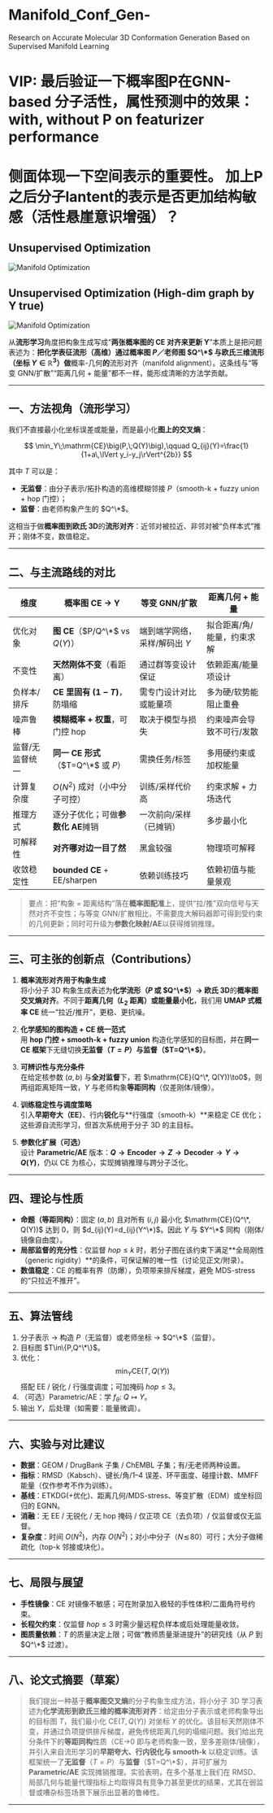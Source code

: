 # Manifold_Conf_Gen-
Research on Accurate Molecular 3D Conformation Generation Based on Supervised Manifold Learning

# VIP: 最后验证一下概率图P在GNN-based 分子活性，属性预测中的效果： with, without P on featurizer performance
# 侧面体现一下空间表示的重要性。 加上P之后分子lantent的表示是否更加结构敏感（活性悬崖意识增强）？

## Unsupervised Optimization
![Manifold Optimization](./test/optimization.gif)

## Unsupervised Optimization (High-dim graph by Y true)
![Manifold Optimization](./test/Test_HighGraphFromY/optimization.gif)




从**流形学习**角度把构象生成写成“**两张概率图的 CE 对齐来更新 Y**”本质上是把问题表述为：**把化学表征流形（高维）通过概率图 $P$／老师图 $Q^\*$ 与欧氏三维流形（坐标 $Y\in\mathbb{R}^3$）做**概率-几何**的**流形对齐（manifold alignment）。这条线与“等变 GNN/扩散”“距离几何 + 能量”都不一样，能形成清晰的方法学贡献。

---

## 一、方法视角（流形学习）

我们不直接最小化坐标误差或能量，而是最小化**图上的交叉熵**：

$$
\min_Y\;\mathrm{CE}\big(P,\;Q(Y)\big),\qquad 
Q_{ij}(Y)=\frac{1}{1+a\,\lVert y_i-y_j\rVert^{2b}}
$$

其中 $T$ 可以是：

- **无监督**：由分子表示/拓扑构造的高维模糊邻接 $P$（smooth-k + fuzzy union + hop 门控）；
- **监督**：由老师构象产生的 $Q^\*$。

这相当于做**概率图到欧氏 3D**的**流形对齐**：近邻对被拉近、非邻对被“负样本式”推开；刚体不变，数值稳定。

---

## 二、与主流路线的对比

| 维度 | 概率图 CE → Y | 等变 GNN/扩散 | 距离几何 + 能量 |
| --- | --- | --- | --- |
| 优化对象 | **图 CE**（$P/Q^\*$ vs $Q(Y)$） | 端到端学网络，采样/解码出 $Y$ | 拟合距离/角/能量，约束求解 |
| 不变性 | **天然刚体不变**（看距离） | 通过群等变设计保证 | 依赖距离/能量项设计 |
| 负样本/排斥 | **CE 里固有 $(1-T)$**，防塌缩 | 需专门设计对比或能量项 | 多为硬/软势能阻止重叠 |
| 噪声鲁棒 | **模糊概率 + 权重**，可门控 hop | 取决于模型与损失 | 约束噪声会导致不可行/发散 |
| 监督/无监督统一 | **同一 CE 形式**（$T=Q^\*$ 或 $P$） | 需换任务/标签 | 多用硬约束或加权能量 |
| 计算复杂度 | $O(N^2)$ 成对（小中分子可控） | 训练/采样代价高 | 约束求解 + 力场迭代 |
| 推理方式 | 逐分子优化；可做**参数化 AE**摊销 | 一次前向/采样（已摊销） | 多步最小化 |
| 可解释性 | **对齐哪对边一目了然** | 黑盒较强 | 物理项可解释 |
| 收敛稳定性 | **bounded CE** + EE/sharpen | 依赖训练技巧 | 依赖初值与能量景观 |

> 要点：把“构象 = 距离结构”落在**概率图配准**上，提供“拉/推”双向信号与天然对齐不变性；与等变 GNN/扩散相比，不需要庞大解码器即可得到受约束的几何更新；同时可升级为**参数化映射/AE**以获得摊销推理。

---

## 三、可主张的创新点（Contributions）

1. **概率流形对齐用于构象生成**  
   将小分子 3D 构象生成表述为**化学流形（$P$ 或 $Q^\*$）→ 欧氏 3D**的**概率图交叉熵对齐**。不同于**距离几何（$L_2$ 距离）**或**能量最小化**，我们用 **UMAP 式概率 CE** 统一“拉近/推开”，更稳、更抗噪。

2. **化学感知的图构造 + CE 统一范式**  
   用 **hop 门控 + smooth-k + fuzzy union** 构造化学感知的目标图，并在**同一 CE 框架**下无缝切换**无监督（$T=P$）**与**监督（$T=Q^\*$）**。

3. **可辨识性与充分条件**  
   在给定核参数 $(a,b)$ 与**全对监督**下，若 $\mathrm{CE}(Q^\*, Q(Y))\to0$，则两组距离矩阵一致，$Y$ 与老师构象**等距同构**（仅差刚体/镜像）。

4. **训练稳定性与调度策略**  
   引入**早期夸大（EE）**、行内**锐化**与**行强度（smooth-k）**来稳定 CE 优化；这些源自流形学习，但首次系统用于分子 3D 的主目标。

5. **参数化扩展（可选）**  
   设计 **Parametric/AE** 版本：**$Q \rightarrow \text{Encoder} \rightarrow Z \rightarrow \text{Decoder} \rightarrow Y \rightarrow Q(Y)$**，仍以 CE 为核心，实现摊销推理与跨分子泛化。

---

## 四、理论与性质

- **命题（等距同构）**：固定 $(a,b)$ 且对所有 $(i,j)$ 最小化 $\mathrm{CE}(Q^\*, Q(Y))$ 达到 $0$，则 $d_{ij}(Y)=d_{ij}(Y^\*)$。因此 $Y$ 与 $Y^\*$ 同构（刚体/镜像自由度）。
- **局部监督的充分性**：仅监督 $hop\le k$ 时，若分子图在该约束下满足**全局刚性（generic rigidity）**的条件，可保证解的唯一性（讨论见正文/附录）。
- **数值稳定**：CE 的概率有界（防爆），负项带来排斥梯度，避免 MDS-stress 的“只拉近不推开”。

---

## 五、算法管线

1. 分子表示 → 构造 $P$（无监督）或老师坐标 → $Q^\*$（监督）。  
2. 目标图 $T\in\{P,Q^\*\}$。  
3. 优化：
   $$
   \min_Y \mathrm{CE}\big(T, Q(Y)\big)
   $$
   搭配 EE / 锐化 / 行强度调度；可加掩码 $hop\le3$。  
4. （可选）Parametric/AE：学 $f_\theta:\;Q\mapsto Y$。  
5. 输出 $Y$，后处理（如需要：能量微调）。

---

## 六、实验与对比建议

- **数据**：GEOM / DrugBank 子集 / ChEMBL 子集；有/无老师两种设置。  
- **指标**：RMSD（Kabsch）、键长/角/1–4 误差、环平面度、碰撞计数、MMFF 能量（仅作参考不作为训练）。  
- **基线**：ETKDG(+优化)、距离几何/MDS-stress、等变扩散（EDM）或坐标回归的 EGNN。  
- **消融**：无 EE / 无锐化 / 无 hop 掩码 / 仅正项 CE（去负项）/ 仅监督或仅无监督。  
- **复杂度**：时间 $O(N^2)$，内存 $O(N^2)$；对小中分子（$N\!\lesssim\!80$）可行；大分子做稀疏化（top-k 邻接或块化）。

---

## 七、局限与展望

- **手性镜像**：CE 对镜像不敏感；可在附录加入极轻的手性体积/二面角符号约束。  
- **长程欠约束**：仅监督 $hop\le3$ 时需少量远程负样本或后处理能量收敛。  
- **图质量依赖**：$T$ 的质量决定上限；可做“教师质量渐进提升”的研究线（从 $P$ 到 $Q^\*$ 过渡）。

---

## 八、论文式摘要（草案）

> 我们提出一种基于**概率图交叉熵**的分子构象生成方法，将小分子 3D 学习表述为**化学流形到欧氏三维的概率流形对齐**：给定由分子表示或老师构象导出的目标图 $T$，我们最小化 $\mathrm{CE}(T, Q(Y))$ 对坐标 $Y$ 的优化。该目标天然刚体不变，并通过负项提供排斥梯度，避免传统距离几何的塌缩问题。我们给出充分条件下的**等距同构**性质（CE→0 即与老师构象一致，至多差刚体/镜像），并引入来自流形学习的**早期夸大、行内锐化与 smooth-k** 以稳定训练。该框架统一了**无监督**（$T=P$）与**监督**（$T=Q^\*$），并可扩展为 **Parametric/AE** 实现摊销推理。实验表明，在多个基准上我们在 RMSD、局部几何与能量代理指标上均取得具有竞争力甚至更优的结果，尤其在弱监督或嘈杂标签场景下展示出显著的鲁棒性。

---


